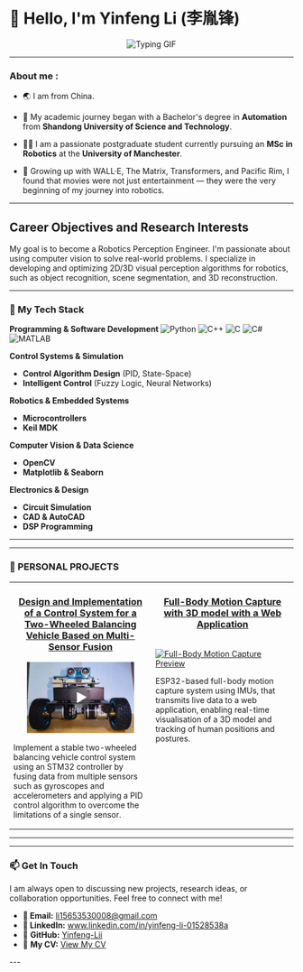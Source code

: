 # 👋 Hello, I'm Yinfeng Li (李胤锋)
<div align="center">
  <img src="https://media.giphy.com/media/v1.Y2lkPTc5MGI3NjExaXRxa2hiczBpdWhvcTVteXp6NzBkZHkzcWcydXV2a2Jra3FqamNpdSZlcD12MV9naWZzX3NlYXJjaCZjdD1n/58OujxlE7e19Mjv0gj/giphy.gif" alt="Typing GIF" width="250"/>
</div>

---
### About me : 
 
- :earth_asia: I am from China.

- :school: My academic journey began with a Bachelor's degree in **Automation** from **Shandong University of Science and Technology**.

- :man_student: I am a passionate postgraduate student currently pursuing an **MSc in Robotics** at the **University of Manchester**. 

- :microscope: Growing up with WALL·E, The Matrix, Transformers, and Pacific Rim, I found that movies were not just entertainment — they were the very beginning of my journey into robotics.

---

## Career Objectives and Research Interests

 My goal is to become a Robotics Perception Engineer. I'm passionate about using computer vision to solve real-world problems. I specialize in developing and optimizing 2D/3D visual perception algorithms for robotics, such as object recognition, scene segmentation, and 3D reconstruction.

---

### 🔧 My Tech Stack

**Programming & Software Development**
![Python](https://img.shields.io/badge/Python-3776AB?style=for-the-badge&logo=python&logoColor=white)
![C++](https://img.shields.io/badge/C%2B%2B-00599C?style=for-the-badge&logo=c%2B%2B&logoColor=white)
![C](https://img.shields.io/badge/C-A8B9CC?style=for-the-badge&logo=c&logoColor=white)
![C#](https://img.shields.io/badge/C%23-239120?style=for-the-badge&logo=c-sharp&logoColor=white)
![MATLAB](https://img.shields.io/badge/MATLAB-0076A8?style=for-the-badge&logo=mathworks&logoColor=white)

**Control Systems & Simulation**
- **Control Algorithm Design** (PID, State-Space)
- **Intelligent Control** (Fuzzy Logic, Neural Networks)

**Robotics & Embedded Systems**
- **Microcontrollers** 
- **Keil MDK**

**Computer Vision & Data Science**
- **OpenCV**
- **Matplotlib & Seaborn**

**Electronics & Design**
- **Circuit Simulation** 
- **CAD & AutoCAD**
- **DSP Programming**
---
---
### 🔬 PERSONAL PROJECTS

<table width="100%">
  <!-- Balance vehicle -->
    <td width="50%" valign="top">
      <!-- 标题链接到 GitHub 仓库 -->
      <h3 align="center">
        <a href="https://github.com/Yinfeng-Lii/balance-vehicle" target="_blank">
          Design and Implementation of a Control System for a Two-Wheeled Balancing Vehicle Based on Multi-Sensor Fusion
         </div>  
        </a>
      </h3>
      <a href="https://youtu.be/XHd4n2JKx90" target="_blank">
        <div align="center">
        <img src="https://raw.githubusercontent.com/Yinfeng-Lii/image/main/balance.png"  width="80%" alt="Balance vehicle project"/>
      </a>
      <br />
      <p align="left">
        Implement a stable two-wheeled balancing vehicle control system using an STM32 controller by fusing data from multiple sensors such as gyroscopes and accelerometers and applying a PID control algorithm to overcome the limitations of a single sensor.
      </p>
    </td>
    <!-- 动作捕捉项目 -->
    <td width="50%" valign="top">
      <h3 align="center">
        <a href="[你的动作捕捉项目仓库链接]" target="_blank">
          Full-Body Motion Capture with 3D model with a Web Application
        </a>
      </h3>
      <br />
      <a href="[你的动作捕捉项目仓库链接]" target="_blank">
        <img src="[你的动作捕捉项目图片或GIF链接]" width="100%" alt="Full-Body Motion Capture Preview"/>
      </a>
      <br />
      <p align="left">
        ESP32-based full-body motion capture system using IMUs, that transmits live data to a web application, enabling real-time visualisation of a 3D model and tracking of human positions and postures.
      </p>
    </td>
  </tr>
</table>

---

---

### 📫 Get In Touch

I am always open to discussing new projects, research ideas, or collaboration opportunities. Feel free to connect with me!

- **📧 Email:** [li15653530008@gmail.com](mailto:li15653530008@gmail.com)
- **💼 LinkedIn:** www.linkedin.com/in/yinfeng-li-01528538a
- 🐙 **GitHub:** [Yinfeng-Lii](https://github.com/Yinfeng-Lii)
- 📄 **My CV:** [View My CV](https://github.com/Yinfeng-Lii/CV/blob/0d54848cf710fa66252ed376c14f5198be8a1158/YinfengLI-cv.pdf)

</div>
---

